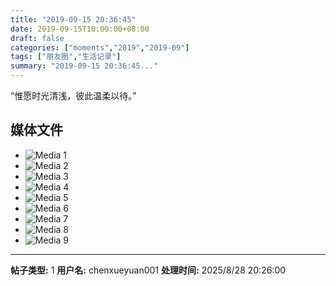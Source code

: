 ```yaml
---
title: "2019-09-15 20:36:45"
date: 2019-09-15T10:00:00+08:00
draft: false
categories: ["moments","2019","2019-09"]
tags: ["朋友圈","生活记录"]
summary: "2019-09-15 20:36:45..."
---
```


“惟愿时光清浅，彼此温柔以待。”

## 媒体文件

- ![Media 1](/Moments/photos/2019-09-15/201909152036450.jpg)
- ![Media 2](/Moments/photos/2019-09-15/201909152036451.jpg)
- ![Media 3](/Moments/photos/2019-09-15/201909152036452.jpg)
- ![Media 4](/Moments/photos/2019-09-15/201909152036453.jpg)
- ![Media 5](/Moments/photos/2019-09-15/201909152036454.jpg)
- ![Media 6](/Moments/photos/2019-09-15/201909152036455.jpg)
- ![Media 7](/Moments/photos/2019-09-15/201909152036456.jpg)
- ![Media 8](/Moments/photos/2019-09-15/201909152036457.jpg)
- ![Media 9](/Moments/photos/2019-09-15/201909152036458.jpg)

---

**帖子类型:** 1
**用户名:** chenxueyuan001
**处理时间:** 2025/8/28 20:26:00